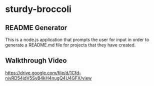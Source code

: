 # sturdy-broccoli
## README Generator
This is a node.js application that prompts the user for input in order to generate a README.md file for projects that they have created.

## Walkthrough Video

https://drive.google.com/file/d/1Cfd-nivRD54jdV5SyB4kH4nugQ4U4GFX/view